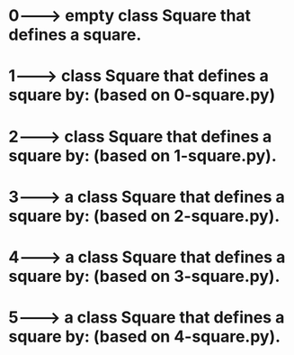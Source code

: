 # 0---> empty class Square that defines a square.
# 1---> class Square that defines a square by: (based on 0-square.py)
# 2--->  class Square that defines a square by: (based on 1-square.py).
# 3---> a class Square that defines a square by: (based on 2-square.py).
# 4--->  a class Square that defines a square by: (based on 3-square.py).
# 5---> a class Square that defines a square by: (based on 4-square.py).

